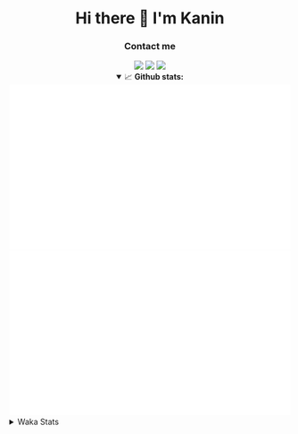 <div align="center">
 <h1>Hi there 👋 I'm Kanin</h1>
 <h3>Contact me</h3>
 <a href="mailto:im@kanin.dev"><img src="https://img.shields.io/badge/gmail-%23D14836.svg?&style=for-the-badge&logo=gmail&logoColor=white"/></a>
 <a href="https://twitter.com/KaninDev"><img src="https://img.shields.io/badge/twitter-%231DA1F2.svg?&style=for-the-badge&logo=twitter&logoColor=white"/></a>
 <a href="https://www.linkedin.com/in/KaninDev"><img src="https://img.shields.io/badge/linkedin-%230077B5.svg?&style=for-the-badge&logo=linkedin&logoColor=white"/></a>
<details open>
  <summary>📈 <b>Github stats:</b></summary>
  <img src="https://github.com/Kanin/Kanin/blob/master/scripts/GitHubStats/generated/overview.svg"/>
  <img src="https://github.com/Kanin/Kanin/blob/master/scripts/GitHubStats/generated/languages.svg"/>
</details>
</div>

<details>
 <summary>Waka Stats</summary>

<!--START_SECTION:waka-->
![Code Time](http://img.shields.io/badge/Code%20Time-2%2C057%20hrs%2025%20mins-blue)

![Profile Views](http://img.shields.io/badge/Profile%20Views-0-blue)

![Lines of code](https://img.shields.io/badge/From%20Hello%20World%20I%27ve%20Written-839.7%20thousand%20lines%20of%20code-blue)

**🐱 My GitHub Data** 

> 📦 101.3 kB Used in GitHub's Storage 
 > 
> 🏆 436 Contributions in the Year 2023
 > 
> 🚫 Not Opted to Hire
 > 
> 📜 21 Public Repositories 
 > 
> 🔑 10 Private Repositories 
 > 
**I'm an Early 🐤** 

```text
🌞 Morning                2120 commits        ██████░░░░░░░░░░░░░░░░░░░   25.34 % 
🌆 Daytime                2500 commits        ███████░░░░░░░░░░░░░░░░░░   29.89 % 
🌃 Evening                2491 commits        ███████░░░░░░░░░░░░░░░░░░   29.78 % 
🌙 Night                  1254 commits        ████░░░░░░░░░░░░░░░░░░░░░   14.99 % 
```
📅 **I'm Most Productive on Monday** 

```text
Monday                   1599 commits        █████░░░░░░░░░░░░░░░░░░░░   19.12 % 
Tuesday                  1122 commits        ███░░░░░░░░░░░░░░░░░░░░░░   13.41 % 
Wednesday                782 commits         ██░░░░░░░░░░░░░░░░░░░░░░░   09.35 % 
Thursday                 1248 commits        ████░░░░░░░░░░░░░░░░░░░░░   14.92 % 
Friday                   1304 commits        ████░░░░░░░░░░░░░░░░░░░░░   15.59 % 
Saturday                 807 commits         ██░░░░░░░░░░░░░░░░░░░░░░░   09.65 % 
Sunday                   1503 commits        ████░░░░░░░░░░░░░░░░░░░░░   17.97 % 
```


📊 **This Week I Spent My Time On** 

```text
🕑︎ Time Zone: America/New_York

💬 Programming Languages: 
Python                   18 hrs 19 mins      █████████████████████████   98.18 % 
virtualenv               10 mins             ░░░░░░░░░░░░░░░░░░░░░░░░░   00.98 % 
.env file                4 mins              ░░░░░░░░░░░░░░░░░░░░░░░░░   00.38 % 
HTML                     3 mins              ░░░░░░░░░░░░░░░░░░░░░░░░░   00.28 % 
PythonStub               1 min               ░░░░░░░░░░░░░░░░░░░░░░░░░   00.12 % 

🔥 Editors: 
PyCharm                  18 hrs 39 mins      █████████████████████████   100.00 % 

🐱‍💻 Projects: 
BB-CommunityBot          13 hrs 58 mins      ███████████████████░░░░░░   74.94 % 
MediaUploader            4 hrs 28 mins       ██████░░░░░░░░░░░░░░░░░░░   23.98 % 
NailaSite                11 mins             ░░░░░░░░░░░░░░░░░░░░░░░░░   01.04 % 
Unknown Project          0 secs              ░░░░░░░░░░░░░░░░░░░░░░░░░   00.04 % 

💻 Operating System: 
Windows                  18 hrs 39 mins      █████████████████████████   100.00 % 
```

**I Mostly Code in Python** 

```text
Python                   26 repos            ██████████████░░░░░░░░░░░   57.78 % 
Java                     7 repos             ████░░░░░░░░░░░░░░░░░░░░░   15.56 % 
JavaScript               4 repos             ██░░░░░░░░░░░░░░░░░░░░░░░   08.89 % 
Kotlin                   2 repos             █░░░░░░░░░░░░░░░░░░░░░░░░   04.44 % 
HTML                     2 repos             █░░░░░░░░░░░░░░░░░░░░░░░░   04.44 % 
```



**Timeline**

![Lines of Code chart](https://raw.githubusercontent.com/Kanin/Kanin/master/assets/bar_graph.png)


 Last Updated on 19/07/2023 18:04:48 UTC
<!--END_SECTION:waka-->
</details>
